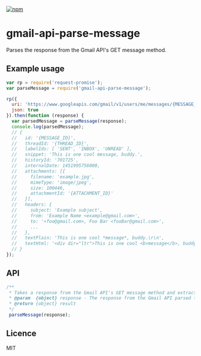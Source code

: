 [![npm][npm]][npm-url]

# gmail-api-parse-message
Parses the response from the Gmail API's GET message method.

## Example usage

```js
var rp = require('request-promise');
var parseMessage = require('gmail-api-parse-message');

rp({
  uri: 'https://www.googleapis.com/gmail/v1/users/me/messages/{MESSAGE_ID}?access_token={ACCESS_TOKEN}',
  json: true
}).then(function (response) {
  var parsedMessage = parseMessage(response);
  console.log(parsedMessage);
  // { 
  //   id: '{MESSAGE_ID}',
  //   threadId: '{THREAD_ID}',
  //   labelIds: [ 'SENT', 'INBOX', 'UNREAD' ],
  //   snippet: 'This is one cool message, buddy.',
  //   historyId: '701725',
  //   internalDate: 1451995756000,
  //   attachments: [{ 
  //     filename: 'example.jpg',
  //     mimeType: 'image/jpeg',
  //     size: 100446,
  //     attachmentId: '{ATTACHMENT_ID}' 
  //   }],
  //   headers: {
  //     subject: 'Example subject',
  //     from: 'Example Name <example@gmail.com>',
  //     to: '<foo@gmail.com>, Foo Bar <fooBar@gmail.com>',
  //     ...
  //   },
  //   textPlain: 'This is one cool *message*, buddy.\r\n',
  //   textHtml: '<div dir="ltr">This is one cool <b>message</b>, buddy.</div>\r\n' 
  // }
});

```

## API


```js
/**
 * Takes a response from the Gmail API's GET message method and extracts all the relevant data.
 * @param  {object} response - The response from the Gmail API parsed to a JavaScript object.
 * @return {object} result
 */
 parseMessage(response);
```

## Licence
MIT

[npm]: https://img.shields.io/npm/v/gmail-api-parse-message.svg
[npm-url]: https://npmjs.com/package/gmail-api-parse-message
